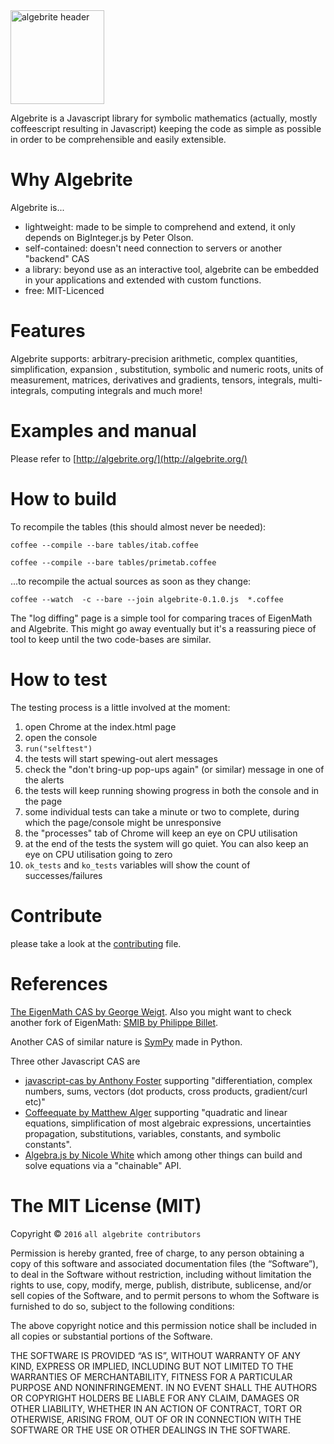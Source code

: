 
<img src="https://raw.githubusercontent.com/davidedc/Algebrite/master/readme-images/algebrite-logo-for-readme.png" width="150px" alt="algebrite header"/>

Algebrite is a Javascript library for symbolic mathematics (actually, mostly coffeescript resulting in Javascript) keeping the code as simple as possible in order to be comprehensible and easily extensible.

# Why Algebrite

Algebrite is...
* lightweight: made to be simple to comprehend and extend, it only depends on BigInteger.js by Peter Olson.
* self-contained: doesn't need connection to servers or another "backend" CAS
* a library: beyond use as an interactive tool, algebrite can be embedded in your applications and extended with custom functions.
* free: MIT-Licenced

# Features
Algebrite supports: arbitrary-precision arithmetic, complex quantities, simplification, expansion , substitution, symbolic and numeric roots, units of measurement, matrices, derivatives and gradients, tensors, integrals, multi-integrals, computing integrals and much more!

# Examples and manual

Please refer to [http://algebrite.org/](http://algebrite.org/)

# How to build
To recompile the tables (this should almost never be needed):

```coffee --compile --bare tables/itab.coffee```

```coffee --compile --bare tables/primetab.coffee```

...to recompile the actual sources as soon as they change:

```coffee --watch  -c --bare --join algebrite-0.1.0.js  *.coffee```

The "log diffing" page is a simple tool for comparing traces of EigenMath and Algebrite. This might go away eventually but it's a reassuring piece of tool to keep until the two code-bases are similar.

# How to test
The testing process is a little involved at the moment:

1. open Chrome at the index.html page
2. open the console
3. ```run("selftest")```
4. the tests will start spewing-out alert messages
5. check the "don't bring-up pop-ups again" (or similar) message in one of the alerts
6. the tests will keep running showing progress in both the console and in the page
7. some individual tests can take a minute or two to complete, during which the page/console might be unresponsive
8. the "processes" tab of Chrome will keep an eye on CPU utilisation
9. at the end of the tests the system will go quiet. You can also keep an eye on CPU utilisation going to zero
10. ```ok_tests``` and ```ko_tests``` variables will show the count of successes/failures


# Contribute
please take a look at the [contributing](https://github.com/davidedc/Algebrite/blob/master/contributing.md) file.

# References

[The EigenMath CAS by George Weigt](http://eigenmath.sourceforge.net/Eigenmath.pdf). Also you might want to check another fork of EigenMath: [SMIB by Philippe Billet](http://smib.sourceforge.net/).

Another CAS of similar nature is [SymPy](http://www.sympy.org/en/index.html) made in Python.

Three other Javascript CAS are

* [javascript-cas by Anthony Foster](https://github.com/aantthony/javascript-cas) supporting "differentiation, complex numbers, sums, vectors (dot products, cross products, gradient/curl etc)"
* [Coffeequate by Matthew Alger](http://coffeequate.readthedocs.org/) supporting "quadratic and linear equations, simplification of most algebraic expressions, uncertainties propagation, substitutions, variables, constants, and symbolic constants".
* [Algebra.js by Nicole White](http://algebra.js.org) which among other things can build and solve equations via a "chainable" API.


# The MIT License (MIT)

Copyright © `2016` `all algebrite contributors`

Permission is hereby granted, free of charge, to any person
obtaining a copy of this software and associated documentation
files (the “Software”), to deal in the Software without
restriction, including without limitation the rights to use,
copy, modify, merge, publish, distribute, sublicense, and/or sell
copies of the Software, and to permit persons to whom the
Software is furnished to do so, subject to the following
conditions:

The above copyright notice and this permission notice shall be
included in all copies or substantial portions of the Software.

THE SOFTWARE IS PROVIDED “AS IS”, WITHOUT WARRANTY OF ANY KIND,
EXPRESS OR IMPLIED, INCLUDING BUT NOT LIMITED TO THE WARRANTIES
OF MERCHANTABILITY, FITNESS FOR A PARTICULAR PURPOSE AND
NONINFRINGEMENT. IN NO EVENT SHALL THE AUTHORS OR COPYRIGHT
HOLDERS BE LIABLE FOR ANY CLAIM, DAMAGES OR OTHER LIABILITY,
WHETHER IN AN ACTION OF CONTRACT, TORT OR OTHERWISE, ARISING
FROM, OUT OF OR IN CONNECTION WITH THE SOFTWARE OR THE USE OR
OTHER DEALINGS IN THE SOFTWARE.
